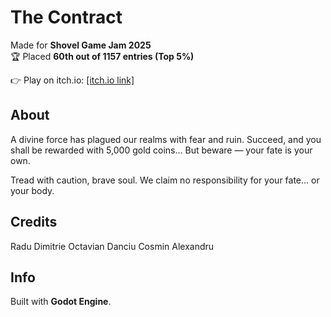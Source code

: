 # The Contract

Made for **Shovel Game Jam 2025**  
🏆 Placed **60th out of 1157 entries (Top 5%)**

👉 Play on itch.io: [[itch.io link]](https://octavi26.itch.io/the-contract)

## About
A divine force has plagued our realms with fear and ruin.
Succeed, and you shall be rewarded with 5,000 gold coins...
But beware — your fate is your own.

Tread with caution, brave soul.
We claim no responsibility for your fate... or your body.

## Credits
Radu Dimitrie Octavian
Danciu Cosmin Alexandru

## Info
Built with **Godot Engine**.

